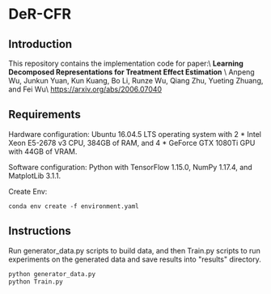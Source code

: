 # DeR-CFR
## Introduction
This repository contains the implementation code for paper:\\
**Learning Decomposed Representations for Treatment Effect Estimation** \\
Anpeng Wu, Junkun Yuan, Kun Kuang, Bo Li, Runze Wu, Qiang Zhu, Yueting Zhuang, and Fei Wu\\
<https://arxiv.org/abs/2006.07040>
## Requirements
Hardware configuration: Ubuntu 16.04.5 LTS operating system with 2 * Intel Xeon E5-2678 v3 CPU, 384GB of RAM, and 4 * GeForce GTX 1080Ti GPU with 44GB of VRAM.

Software configuration: Python with TensorFlow 1.15.0, NumPy 1.17.4, and MatplotLib 3.1.1.

Create Env:
```shell
conda env create -f environment.yaml
```
## Instructions
Run generator_data.py scripts to build data, and then Train.py scripts to run experiments on the generated data and save results into "results" directory.
```python
python generator_data.py
python Train.py
```

